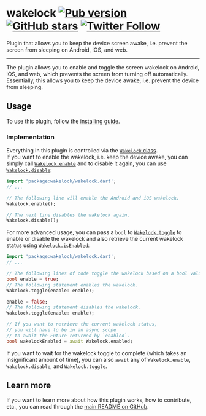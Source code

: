 # wakelock [![Pub version](https://img.shields.io/pub/v/wakelock.svg)](https://pub.dev/packages/wakelock) [![GitHub stars](https://img.shields.io/github/stars/creativecreatorormaybenot/wakelock.svg)](https://github.com/creativecreatorormaybenot/wakelock) [![Twitter Follow](https://img.shields.io/twitter/follow/creativemaybeno?label=Follow&style=social)](https://twitter.com/creativemaybeno)

Plugin that allows you to keep the device screen awake, i.e. prevent the screen from sleeping on
Android, iOS, and web.

---

The plugin allows you to enable and toggle the screen wakelock on Android, iOS, and web, which 
prevents the screen from turning off automatically.    
Essentially, this allows you to keep the device awake, i.e. prevent the device from sleeping.

## Usage

To use this plugin, follow the [installing guide](https://pub.dev/packages/wakelock/install).

### Implementation

Everything in this plugin is controlled via the [`Wakelock` class](https://pub.dev/documentation/wakelock/latest/wakelock/Wakelock-class.html).  
If you want to enable the wakelock, i.e. keep the device awake, you can simply call [`Wakelock.enable`](https://pub.dev/documentation/wakelock/latest/wakelock/Wakelock/enable.html) 
and to disable it again, you can use [`Wakelock.disable`](https://pub.dev/documentation/wakelock/latest/wakelock/Wakelock/disable.html):

```dart
import 'package:wakelock/wakelock.dart';
// ...

// The following line will enable the Android and iOS wakelock.
Wakelock.enable();

// The next line disables the wakelock again.
Wakelock.disable();
```

For more advanced usage, you can pass a `bool` to [`Wakelock.toggle`](https://pub.dev/documentation/wakelock/latest/wakelock/Wakelock/toggle.html)
to enable or disable the wakelock and also retrieve the current wakelock status using
[`Wakelock.isEnabled`](https://pub.dev/documentation/wakelock/latest/wakelock/Wakelock/isEnabled.html):

```dart
import 'package:wakelock/wakelock.dart';
// ...

// The following lines of code toggle the wakelock based on a bool value.
bool enable = true;
// The following statement enables the wakelock.
Wakelock.toggle(enable: enable);

enable = false;
// The following statement disables the wakelock.
Wakelock.toggle(enable: enable);

// If you want to retrieve the current wakelock status,
// you will have to be in an async scope
// to await the Future returned by `enabled`.
bool wakelockEnabled = await Wakelock.enabled;
```

If you want to wait for the wakelock toggle to complete (which takes an insignificant amount of
time), you can also `await` any of `Wakelock.enable`, `Wakelock.disable`, and `Wakelock.toggle`.

## Learn more

If you want to learn more about how this plugin works, how to contribute, etc., you can read through
the [main README on GitHub](https://github.com/creativecreatorormaybenot/wakelock).
